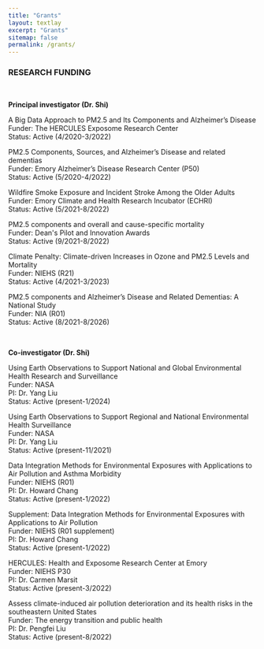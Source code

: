 ```yaml
---
title: "Grants"
layout: textlay
excerpt: "Grants"
sitemap: false
permalink: /grants/
---
```



<div class="row">
<div class="col-sm-10 clearfix">

### RESEARCH FUNDING 
<p><br/></p>
<b> Principal investigator (Dr. Shi) </b><br/>

<p>A Big Data Approach to PM2.5 and Its Components and Alzheimer’s Disease <br/>
Funder: The HERCULES Exposome Research Center <br/>
Status: Active (4/2020-3/2022) <br/></p>

<p>PM2.5 Components, Sources, and Alzheimer’s Disease and related dementias <br/>
Funder: Emory Alzheimer’s Disease Research Center (P50) <br/>
Status: Active (5/2020-4/2022) <br/></p>

<p>Wildfire Smoke Exposure and Incident Stroke Among the Older Adults <br/>
Funder: Emory Climate and Health Research Incubator (ECHRI) <br/>
Status: Active (5/2021-8/2022) <br/></p>
  
<p>PM2.5 components and overall and cause-specific mortality <br/>
Funder: Dean's Pilot and Innovation Awards <br/>
Status: Active (9/2021-8/2022) <br/></p>

<p>Climate Penalty: Climate-driven Increases in Ozone and PM2.5 Levels and Mortality <br/>
Funder: NIEHS (R21) <br/>
Status: Active (4/2021-3/2023) <br/></p>

<p>PM2.5 components and Alzheimer’s Disease and Related Dementias: A National Study <br/>
Funder: NIA (R01) <br/>
Status: Active (8/2021-8/2026) <br/></p>                                                
  
<p><br/></p>
<b>Co-investigator (Dr. Shi)</b> <br/>

<p>Using Earth Observations to Support National and Global Environmental Health Research and Surveillance <br/>
Funder: NASA <br/>
PI: Dr. Yang Liu <br/>
Status: Active (present-1/2024) <br/></p>

<p>Using Earth Observations to Support Regional and National Environmental Health Surveillance <br/>
Funder: NASA <br/>
PI: Dr. Yang Liu <br/>
Status: Active (present-11/2021) <br/></p>

<p>Data Integration Methods for Environmental Exposures with Applications to Air Pollution and Asthma Morbidity <br/>
Funder: NIEHS (R01) <br/>
PI: Dr. Howard Chang <br/>
Status: Active (present-1/2022) <br/></p>

<p>Supplement: Data Integration Methods for Environmental Exposures with Applications to Air Pollution <br/>
Funder: NIEHS (R01 supplement) <br/>
PI: Dr. Howard Chang <br/>
Status: Active (present-1/2022) <br/></p>

<p>HERCULES: Health and Exposome Research Center at Emory <br/>
Funder: NIEHS P30 <br/>
PI: Dr. Carmen Marsit <br/>
Status: Active (present-3/2022) <br/></p>
 
<p>Assess climate-induced air pollution deterioration and its health risks in the southeastern United States <br/>
Funder: The energy transition and public health <br/>
PI: Dr. Pengfei Liu <br/>
Status: Active (present-8/2022) <br/></p>
